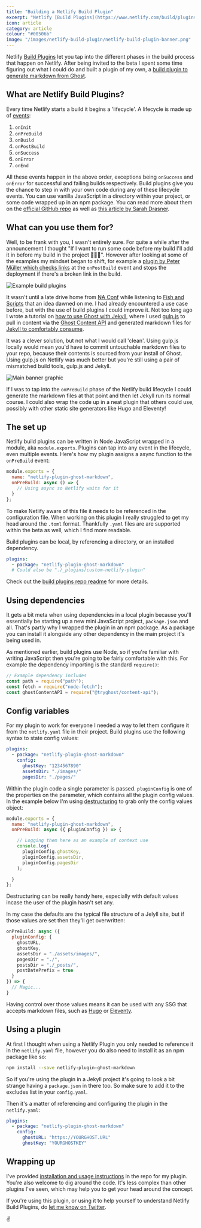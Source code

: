 ```yaml
---
title: "Building a Netlify Build Plugin"
excerpt: "Netlify [Build Plugins](https://www.netlify.com/build/plugins-beta/) allow you to tap into the different phases in the build process that happen on Netlify. After being invited to the beta I spent some time figuring out what I could do and build a plugin of my own."
icon: article
category: article
colour: "#00506b"
image: "/images/netlify-build-plugin/netlify-build-plugin-banner.png"
---
```


Netlify [Build Plugins](https://www.netlify.com/build/plugins-beta/) let you tap into the different phases in the build process that happen on Netlify. After being invited to the beta I spent some time figuring out what I could do and built a plugin of my own, a [build plugin to generate markdown from Ghost](https://github.com/daviddarnes/netlify-plugin-ghost-markdown).

## What are Netlify Build Plugins?

Every time Netlify starts a build it begins a 'lifecycle'. A lifecycle is made up of [events](https://github.com/netlify/build#build-lifecycle):

1. `onInit`
1. `onPreBuild`
1. `onBuild`
1. `onPostBuild`
1. `onSuccess`
1. `onError`
1. `onEnd`

All these events happen in the above order, exceptions being `onSuccess` and `onError` for successful and failing builds respectively. Build plugins give you the chance to step in with your own code during any of these lifecycle events. You can use vanilla JavaScript in a directory within your project, or some code wrapped up in an npm package. You can read more about them on the [official GitHub repo](https://github.com/netlify/build#readme) as well as [this article by Sarah Drasner](https://www.netlify.com/blog/2019/10/16/creating-and-using-your-first-netlify-build-plugin/).

## What can you use them for?

Well, to be frank with you, I wasn't entirely sure. For quite a while after the announcement I thought "If I want to run some code before my build I'll add it in before my build in the project 🤷🏼‍♂️". However after looking at some of the examples my mindset began to shift, for example a [plugin by Peter Müller which checks links](https://github.com/Munter/netlify-plugin-checklinks) at the `onPostBuild` event and stops the deployment if there's a broken link in the build.

![Example build plugins](/images/netlify-build-plugin/netlify-build-plugin-table.jpg)

It wasn't until a late drive home from [NA Conf](https://newadventuresconf.com/2020/) while listening to [Fish and Scripts](https://fishandscripts.com/) that an idea dawned on me. I had already encountered a use case before, but with the use of build plugins I could improve it. Not too long ago I wrote a tutorial on [how to use Ghost with Jekyll](https://david.darn.es/tutorial/2019/08/11/use-ghost-with-jekyll/), where I used [gulp.js](https://gulpjs.com/) to pull in content via the [Ghost Content API](https://ghost.org/docs/api/v3/javascript/content/) and generated markdown files for [Jekyll to comfortably consume](https://jekyllrb.com/docs/posts/).

It was a clever solution, but not what I would call 'clean'. Using gulp.js locally would mean you'd have to commit untouchable markdown files to your repo, because their contents is sourced from your install of Ghost. Using gulp.js on Netlify was much better but you're still using a pair of mismatched build tools, gulp.js and Jekyll.

![Main banner graphic](/images/netlify-build-plugin/netlify-build-plugin-banner.png)

If I was to tap into the `onPreBuild` phase of the Netlify build lifecycle I could generate the markdown files at that point and then let Jekyll run its normal course. I could also wrap the code up in a neat plugin that others could use, possibly with other static site generators like Hugo and Eleventy!

## The set up

Netlify build plugins can be written in Node JavaScript wrapped in a module, aka `module.exports`. Plugins can tap into any event in the lifecycle, even multiple events. Here's how my plugin assigns a async function to the `onPreBuild` event:

```js
module.exports = {
  name: "netlify-plugin-ghost-markdown",
  onPreBuild: async () => {
    // Using async so Netlify waits for it
  }
};
```

To make Netlify aware of this file it needs to be referenced in the configuration file. When working on this plugin I really struggled to get my head around the `.toml` format. Thankfully `.yaml` files are are supported within the beta as well, which I find more readable.

Build plugins can be local, by referencing a directory, or an installed dependency.

``` yaml
plugins:
  - package: "netlify-plugin-ghost-markdown"
  # Could also be "./_plugins/custom-netlify-plugin"
```

Check out the [build plugins repo readme](https://github.com/netlify/build#netlify-configuration) for more details.

## Using dependencies

It gets a bit meta when using dependencies in a local plugin because you'll essentially be starting up a new mini JavaScript project, `package.json` and all. That's partly why I wrapped the plugin in an npm package. As a package you can install it alongside any other dependency in the main project it's being used in.

As mentioned earlier, build plugins use Node, so if you're familiar with writing JavaScript then you're going to be fairly comfortable with this. For example the dependency importing is the standard `require()`:

```js
// Example dependency includes
const path = require("path");
const fetch = require("node-fetch");
const ghostContentAPI = require("@tryghost/content-api");
```

## Config variables

For my plugin to work for everyone I needed a way to let them configure it from the `netlify.yaml` file in their project. Build plugins use the following syntax to state config values:

```yaml
plugins:
  - package: "netlify-plugin-ghost-markdown"
    config:
      ghostKey: "1234567890"
      assetsDir: "./images/"
      pagesDir: "./pages/"
```

Within the plugin code a single parameter is passed. `pluginConfig` is one of the properties on the parameter, which contains all the plugin config values. In the example below I'm using [destructuring](https://developer.mozilla.org/en-US/docs/Web/JavaScript/Reference/Operators/Destructuring_assignment) to grab only the config values object:

```js
module.exports = {
  name: "netlify-plugin-ghost-markdown",
  onPreBuild: async ({ pluginConfig }) => {

    // Logging them here as an example of context use
    console.log(
      pluginConfig.ghostKey,
      pluginConfig.assetsDir,
      pluginConfig.pagesDir
    );

  }
};
```

Destructuring can be really handy here, especially with default values incase the user of the plugin hasn't set any.

In my case the defaults are the typical file structure of a Jelyll site, but if those values are set then they'll get overwritten:

```js
onPreBuild: async ({
  pluginConfig: {
    ghostURL,
    ghostKey,
    assetsDir = "./assets/images/",
    pagesDir = "./",
    postsDir = "./_posts/",
    postDatePrefix = true
  }
}) => {
  // Magic...
}
```

Having control over those values means it can be used with any SSG that accepts markdown files, such as [Hugo](https://gohugo.io/getting-started/directory-structure/) or [Eleventy](https://www.11ty.dev/docs/data-template-dir/).

## Using a plugin

At first I thought when using a Netlify Plugin you only needed to reference it in the `netlify.yaml` file, however you do also need to install it as an npm package like so:

```bash
npm install --save netlify-plugin-ghost-markdown
```

So if you're using the plugin in a Jekyll project it's going to look a bit strange having a `package.json` in there too. So make sure to add it to the excludes list in your `config.yaml`.

Then it's a matter of referencing and configuring the plugin in the `netlify.yaml`:

```yaml
plugins:
  - package: "netlify-plugin-ghost-markdown"
    config:
      ghostURL: "https://YOURGHOST.URL"
      ghostKey: "YOURGHOSTKEY"
```

## Wrapping up

I've provided [installation and usage instructions](https://github.com/daviddarnes/netlify-plugin-ghost-markdown#netlify-ghost-markdown-build-plugin) in the repo for my plugin. You're also welcome to dig around the code. It's less complex than other plugins I've seen, which may help you to get your head around the concept.

If you're using this plugin, or using it to help yourself to understand Netlify Build Plugins, do [let me know on Twitter](https://twitter.com/DavidDarnes).

✌️
